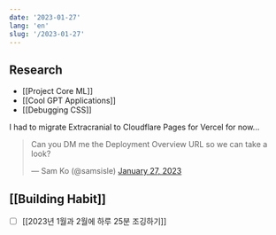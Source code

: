 ```yaml
---
date: '2023-01-27'
lang: 'en'
slug: '/2023-01-27'
---
```


## Research

- [[Project Core ML]]
- [[Cool GPT Applications]]
- [[Debugging CSS]]

I had to migrate Extracranial to Cloudflare Pages for Vercel for now...

<blockquote class="twitter-tweet"><p lang="en" dir="ltr">Can you DM me the Deployment Overview URL so we can take a look?</p>&mdash; Sam Ko (@samsisle) <a href="https://twitter.com/samsisle/status/1619009653408681984?ref_src=twsrc%5Etfw">January 27, 2023</a></blockquote> <script async src="https://platform.twitter.com/widgets.js" charset="utf-8"></script>

## [[Building Habit]]

- [ ] [[2023년 1월과 2월에 하루 25분 조깅하기]]
